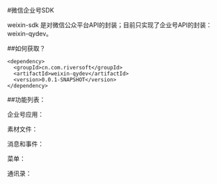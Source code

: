 #微信企业号SDK

weixin-sdk 是对微信公众平台API的封装；目前只实现了企业号API的封装：weixin-qydev。

##如何获取？

    <dependency>
      <groupId>cn.com.riversoft</groupId>
      <artifactId>weixin-qydev</artifactId>
      <version>0.0.1-SNAPSHOT</version>
    </dependency>

##功能列表：

  企业号应用：

  素材文件：

  消息和事件：

  菜单：

  通讯录：

